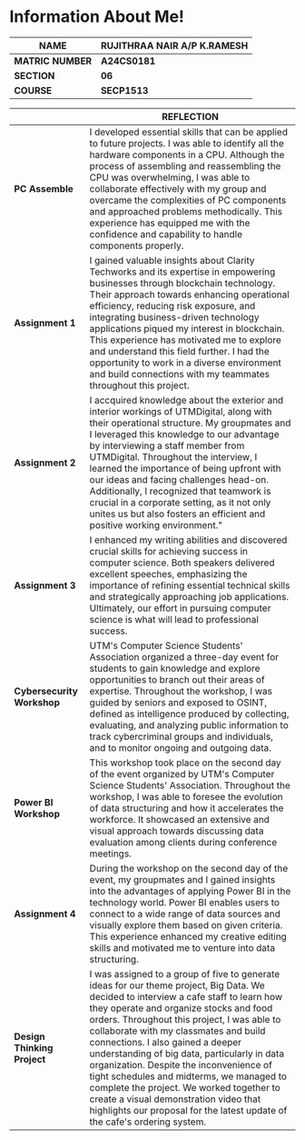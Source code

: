 # Information About Me!

|**NAME**           |**RUJITHRAA NAIR A/P K.RAMESH**                              |
|-------------------|-------------------------------------------------------------|
|**MATRIC NUMBER**  |**A24CS0181**                                                |
|**SECTION**        |**06**                                                       |
|**COURSE**         |**SECP1513**                                                 |


|                             |**REFLECTION**                                                                                  | 
|-----------------------------|-----------------------------------------------------------------------------------------------------------------------|
|**PC Assemble**              |I developed essential skills that can be applied to future projects. I was able to identify all the hardware components in a CPU. Although the process of assembling and reassembling the CPU was overwhelming, I was able to collaborate effectively with my group and overcame the complexities of PC components and approached problems methodically. This experience has equipped me with the confidence and capability to handle components properly.    |
|**Assignment 1**             |I gained valuable insights about Clarity Techworks and its expertise in empowering businesses through blockchain technology. Their approach towards enhancing operational efficiency, reducing risk exposure, and integrating business-driven technology applications piqued my interest in blockchain. This experience has motivated me to explore and understand this field further. I had the opportunity to work in a diverse environment and build connections with my teammates throughout this project.                                                                        |
|**Assignment 2**            |I accquired knowledge about the exterior and interior workings of UTMDigital, along with their operational structure. My groupmates and I leveraged this knowledge to our advantage by interviewing a staff member from UTMDigital. Throughout the interview, I learned the importance of being upfront with our ideas and facing challenges head-on. Additionally, I recognized that teamwork is crucial in a corporate setting, as it not only unites us but also fosters an efficient and positive working environment."                                                              |
|**Assignment 3**            |I enhanced my writing abilities and discovered crucial skills for achieving success in computer science. Both speakers delivered excellent speeches, emphasizing the importance of refining essential technical skills and strategically approaching job applications. Ultimately, our effort in pursuing computer science is what will lead to professional success.                                                                                        |
|**Cybersecurity Workshop**  |UTM's Computer Science Students' Association organized a three-day event for students to gain knowledge and explore opportunities to branch out their areas of expertise. Throughout the workshop, I was guided by seniors and exposed to OSINT, defined as intelligence produced by collecting, evaluating, and analyzing public information to track cybercriminal groups and individuals, and to monitor ongoing and outgoing data.                 |
|**Power BI Workshop**       |This workshop took place on the second day of the event organized by UTM's Computer Science Students' Association. Throughout the workshop, I was able to foresee the evolution of data structuring and how it accelerates the workforce. It showcased an extensive and visual approach towards discussing data evaluation among clients during conference meetings.                                                                                       |
|**Assignment 4**            |During the workshop on the second day of the event, my groupmates and I gained insights into the advantages of applying Power BI in the technology world. Power BI enables users to connect to a wide range of data sources and visually explore them based on given criteria. This experience enhanced my creative editing skills and motivated me to venture into data structuring.                                                                          |
|**Design Thinking Project** |I was assigned to a group of five to generate ideas for our theme project, Big Data. We decided to interview a cafe staff to learn how they operate and organize stocks and food orders. Throughout this project, I was able to collaborate with my classmates and build connections. I also gained a deeper understanding of big data, particularly in data organization. Despite the inconvenience of tight schedules and midterms, we managed to complete the project. We worked together to create a visual demonstration video that highlights our proposal for the latest update of the cafe's ordering system.                                                                                



